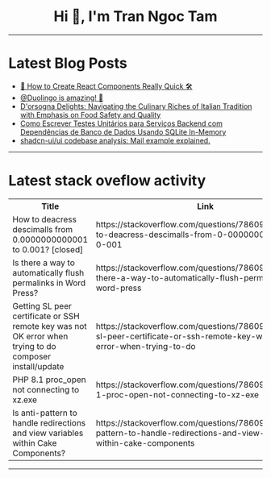 <h1 align="center">Hi 👋, I'm Tran Ngoc Tam</h1>

---

# Latest Blog Posts 
<!-- BLOG-POST-LIST:START -->
- [🚀 How to Create React Components Really Quick 🛠️](https://dev.to/buildwebcrumbs/how-to-create-react-components-really-quick-c84)
- [@Duolingo is amazing! 🤩](https://dev.to/maatheusgois/duolingo-is-amazing-9i5)
- [D&#39;orsogna Delights: Navigating the Culinary Riches of Italian Tradition with Emphasis on Food Safety and Quality](https://dev.to/dorsogna/dorsogna-delights-navigating-the-culinary-riches-of-italian-tradition-with-emphasis-on-food-safety-and-quality-5fi1)
- [Como Escrever Testes Unitários para Serviços Backend com Dependências de Banco de Dados Usando SQLite In-Memory](https://dev.to/vitorrios1001/como-escrever-testes-unitarios-para-servicos-backend-com-dependencias-de-banco-de-dados-usando-sqlite-in-memory-4526)
- [shadcn-ui/ui codebase analysis: Mail example explained.](https://dev.to/ramunarasinga/shadcn-uiui-codebase-analysis-mail-example-explained-1746)
<!-- BLOG-POST-LIST:END -->

---

# Latest stack oveflow activity
<table>
  <tr><th>Title</th><th>Link</th></tr>
  <!-- STACKOVERFLOW:START --><tr><td>How to deacress descimalls from 0.0000000000001 to 0.001? [closed]</td><td>https://stackoverflow.com/questions/78609879/how-to-deacress-descimalls-from-0-0000000000001-to-0-001</td></tr><tr><td>Is there a way to automatically flush permalinks in Word Press?</td><td>https://stackoverflow.com/questions/78609780/is-there-a-way-to-automatically-flush-permalinks-in-word-press</td></tr><tr><td>Getting SL peer certificate or SSH remote key was not OK error when trying to do composer install/update</td><td>https://stackoverflow.com/questions/78609735/getting-sl-peer-certificate-or-ssh-remote-key-was-not-ok-error-when-trying-to-do</td></tr><tr><td>PHP 8.1 proc_open not connecting to xz.exe</td><td>https://stackoverflow.com/questions/78609690/php-8-1-proc-open-not-connecting-to-xz-exe</td></tr><tr><td>Is anti-pattern to handle redirections and view variables within Cake Components?</td><td>https://stackoverflow.com/questions/78609402/is-anti-pattern-to-handle-redirections-and-view-variables-within-cake-components</td></tr><!-- STACKOVERFLOW:END -->
</table>

---


